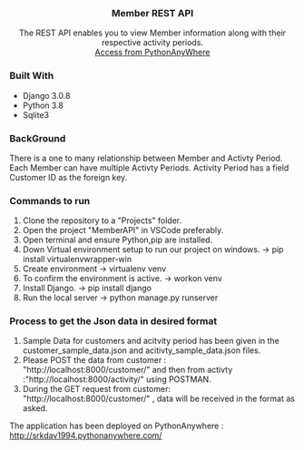 
<!-- PROJECT SHIELDS -->
<!-- PROJECT LOGO -->
<br />
<p align="center">
 
  <h3 align="center">Member REST API</h3>

  <p align="center">
   The REST API enables you to view Member information along with their respective activity periods.  
    <br />
    <a href="http://srkdav1994.pythonanywhere.com/">Access from PythonAnyWhere</a>
  </p>
</p>

### Built With
   * Django 3.0.8 
   * Python 3.8  
   * Sqlite3

### BackGround  
           
 There is a one to many relationship between Member and Activty Period. 
 Each Member can have multiple Activty Periods. Activity Period has a field Customer ID as the foreign key.

### Commands to run  
            
1) Clone the repository to a "Projects" folder.
2) Open the project "MemberAPI" in VSCode preferably.
3) Open terminal and ensure Python,pip are installed.
4) Down Virtual environment setup to run our project on windows.
    -> pip install virtualenvwrapper-win
5) Create environment
    -> virtualenv venv 
6) To confirm the environment is active.
    -> workon venv
7) Install Django.
   -> pip install django
8) Run the local server
   -> python manage.py runserver
 
### Process to get the Json data in desired format
1) Sample Data for customers and acitvity period has been given in the customer_sample_data.json and acitivty_sample_data.json files.
2) Please POST the data from customer : "http://localhost:8000/customer/" and then from activty :"http://localhost:8000/activity/" using POSTMAN.
3) During the GET request from customer: "http://localhost:8000/customer/" , data will be received in the format as asked.


The application has been deployed on PythonAnywhere :  http://srkdav1994.pythonanywhere.com/


                 
                  
